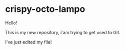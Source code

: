 # crispy-octo-lampo

Hello!

This is my new repository, i'am trying to get used to Git.

I've just edited my file!